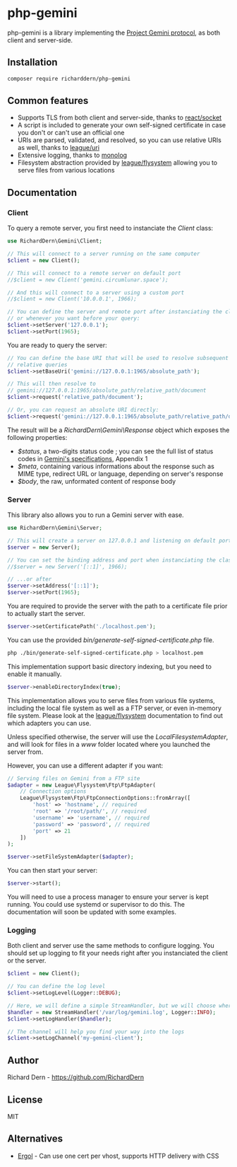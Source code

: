# php-gemini

php-gemini is a library implementing the 
[Project Gemini protocol](https://gemini.circumlunar.space), as both client and
server-side.

## Installation

```bash
composer require richarddern/php-gemini
```

## Common features

- Supports TLS from both client and server-side, thanks to [react/socket](https://reactphp.org/socket/)
- A script is included to generate your own self-signed certificate in 
case you don't or can't use an official one
- URIs are parsed, validated, and resolved, so you can use relative
URIs as well, thanks to [league/uri](https://uri.thephpleague.com)
- Extensive logging, thanks to [monolog](https://github.com/Seldaek/monolog)
- Filesystem abstraction provided by [league/flysystem](https://flysystem.thephpleague.com/v2/docs/)
allowing you to serve files from various locations

## Documentation

### Client

To query a remote server, you first need to instanciate the _Client_ class:

```php
use RichardDern\Gemini\Client;

// This will connect to a server running on the same computer
$client = new Client();

// This will connect to a remote server on default port
//$client = new Client('gemini.circumlunar.space');

// And this will connect to a server using a custom port
//$client = new Client('10.0.0.1', 1966);

// You can define the server and remote port after instanciating the class,
// or whenever you want before your query:
$client->setServer('127.0.0.1');
$client->setPort(1965);
```

You are ready to query the server:

```php
// You can define the base URI that will be used to resolve subsequent
// relative queries
$client->setBaseUri('gemini://127.0.0.1:1965/absolute_path');

// This will then resolve to 
// gemini://127.0.0.1:1965/absolute_path/relative_path/document
$client->request('relative_path/document');

// Or, you can request an absolute URI directly:
$client->request('gemini://127.0.0.1:1965/absolute_path/relative_path/document');
```

The result will be a _RichardDern\Gemini\Response_ object which exposes the
following properties:

- _$status_, a two-digits status code ; you can see the full list of status
codes in [Gemini's specifications](https://gemini.circumlunar.space/docs/specification.html), Appendix 1
- _$meta_, containing various informations about the response such as MIME type,
redirect URL or language, depending on server's response
- _$body_, the raw, unformated content of response body

### Server

This library also allows you to run a Gemini server with ease.

```php
use RichardDern\Gemini\Server;

// This will create a server on 127.0.0.1 and listening on default port (1965)
$server = new Server();

// You can set the binding address and port when instanciating the class...
//$server = new Server('[::1]', 1966);

// ...or after
$server->setAddress('[::1]');
$server->setPort(1965);
```

You are required to provide the server with the path to a certificate file prior
to actually start the server.

```php
$server->setCertificatePath('./localhost.pem');
```

You can use the provided _bin/generate-self-signed-certificate.php_ file. 

```bash
php ./bin/generate-self-signed-certificate.php > localhost.pem
```

This implementation support basic directory indexing, but you need to enable it
manually.

```php
$server->enableDirectoryIndex(true);
```

This implementation allows you to serve files from various file systems, 
including the local file system as well as a FTP server, or even in-memory
file system. Please look at the [league/flysystem](https://flysystem.thephpleague.com/v2/docs/) 
documentation to find out which adapters you can use.

Unless specified otherwise, the server will use the _LocalFilesystemAdapter_, 
and will look for files in a _www_ folder located where you launched the server
from.

However, you can use a different adapter if you want:

```php
// Serving files on Gemini from a FTP site
$adapter = new League\Flysystem\Ftp\FtpAdapter(
    // Connection options
    League\Flysystem\Ftp\FtpConnectionOptions::fromArray([
        'host' => 'hostname', // required
        'root' => '/root/path/', // required
        'username' => 'username', // required
        'password' => 'password', // required
        'port' => 21
    ])
);

$server->setFileSystemAdapter($adapter);
```

You can then start your server:

```php
$server->start();
```

You will need to use a process manager to ensure your server is kept running.
You could use systemd or supervisor to do this. The documentation will soon be
updated with some examples.

### Logging

Both client and server use the same methods to configure logging. You should set
up logging to fit your needs right after you instanciated the client or the 
server.

```php
$client = new Client();

// You can define the log level
$client->setLogLevel(Logger::DEBUG);

// Here, we will define a simple StreamHandler, but we will choose where to log
$handler = new StreamHandler('/var/log/gemini.log', Logger::INFO);
$client->setLogHandler($handler);

// The channel will help you find your way into the logs
$client->setLogChannel('my-gemini-client');
```

## Author

Richard Dern - https://github.com/RichardDern

## License

MIT

## Alternatives

- [Ergol](http://adele.work/code/ergol/ergol.gmi) - Can use one cert per vhost, supports HTTP delivery with CSS
